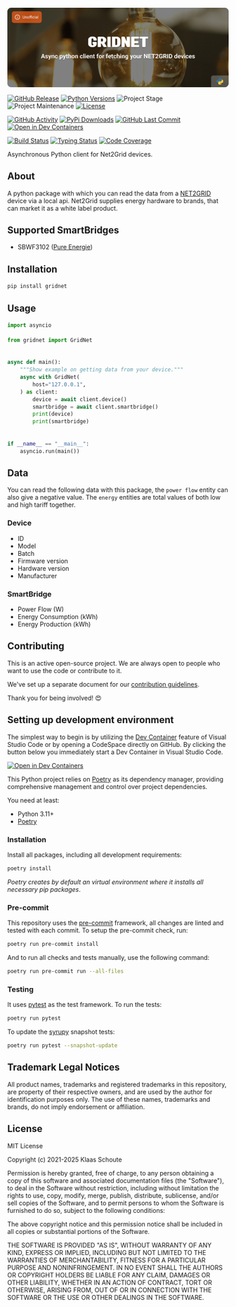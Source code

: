 <!-- Banner -->
![alt Banner of the gridnet package](https://raw.githubusercontent.com/klaasnicolaas/python-gridnet/main/assets/header_gridnet-min.png)

<!-- PROJECT SHIELDS -->
[![GitHub Release][releases-shield]][releases]
[![Python Versions][python-versions-shield]][pypi]
![Project Stage][project-stage-shield]
![Project Maintenance][maintenance-shield]
[![License][license-shield]](LICENSE)

[![GitHub Activity][commits-shield]][commits-url]
[![PyPi Downloads][downloads-shield]][downloads-url]
[![GitHub Last Commit][last-commit-shield]][commits-url]
[![Open in Dev Containers][devcontainer-shield]][devcontainer]

[![Build Status][build-shield]][build-url]
[![Typing Status][typing-shield]][typing-url]
[![Code Coverage][codecov-shield]][codecov-url]

Asynchronous Python client for Net2Grid devices.

## About

A python package with which you can read the data from a [NET2GRID][net2grid] device
via a local api. Net2Grid supplies energy hardware to brands, that can market it as a
white label product.

## Supported SmartBridges

- SBWF3102 ([Pure Energie][pure-energie])

## Installation

```bash
pip install gridnet
```

## Usage

```py
import asyncio

from gridnet import GridNet


async def main():
    """Show example on getting data from your device."""
    async with GridNet(
        host="127.0.0.1",
    ) as client:
        device = await client.device()
        smartbridge = await client.smartbridge()
        print(device)
        print(smartbridge)


if __name__ == "__main__":
    asyncio.run(main())
```

## Data

You can read the following data with this package, the `power flow` entity can also
give a negative value. The `energy` entities are total values of both low and high
tariff together.

### Device

- ID
- Model
- Batch
- Firmware version
- Hardware version
- Manufacturer

### SmartBridge

- Power Flow (W)
- Energy Consumption (kWh)
- Energy Production (kWh)

## Contributing

This is an active open-source project. We are always open to people who want to
use the code or contribute to it.

We've set up a separate document for our
[contribution guidelines](CONTRIBUTING.md).

Thank you for being involved! :heart_eyes:

## Setting up development environment

The simplest way to begin is by utilizing the [Dev Container][devcontainer]
feature of Visual Studio Code or by opening a CodeSpace directly on GitHub.
By clicking the button below you immediately start a Dev Container in Visual Studio Code.

[![Open in Dev Containers][devcontainer-shield]][devcontainer]

This Python project relies on [Poetry][poetry] as its dependency manager,
providing comprehensive management and control over project dependencies.

You need at least:

- Python 3.11+
- [Poetry][poetry-install]

### Installation

Install all packages, including all development requirements:

```bash
poetry install
```

_Poetry creates by default an virtual environment where it installs all
necessary pip packages_.

### Pre-commit

This repository uses the [pre-commit][pre-commit] framework, all changes
are linted and tested with each commit. To setup the pre-commit check, run:

```bash
poetry run pre-commit install
```

And to run all checks and tests manually, use the following command:

```bash
poetry run pre-commit run --all-files
```

### Testing

It uses [pytest](https://docs.pytest.org/en/stable/) as the test framework. To run the tests:

```bash
poetry run pytest
```

To update the [syrupy](https://github.com/tophat/syrupy) snapshot tests:

```bash
poetry run pytest --snapshot-update
```

## Trademark Legal Notices

All product names, trademarks and registered trademarks in this repository, are
property of their respective owners, and are used by the author for identification
purposes only. The use of these names, trademarks and brands, do not imply endorsement
or affiliation.

## License

MIT License

Copyright (c) 2021-2025 Klaas Schoute

Permission is hereby granted, free of charge, to any person obtaining a copy
of this software and associated documentation files (the "Software"), to deal
in the Software without restriction, including without limitation the rights
to use, copy, modify, merge, publish, distribute, sublicense, and/or sell
copies of the Software, and to permit persons to whom the Software is
furnished to do so, subject to the following conditions:

The above copyright notice and this permission notice shall be included in all
copies or substantial portions of the Software.

THE SOFTWARE IS PROVIDED "AS IS", WITHOUT WARRANTY OF ANY KIND, EXPRESS OR
IMPLIED, INCLUDING BUT NOT LIMITED TO THE WARRANTIES OF MERCHANTABILITY,
FITNESS FOR A PARTICULAR PURPOSE AND NONINFRINGEMENT. IN NO EVENT SHALL THE
AUTHORS OR COPYRIGHT HOLDERS BE LIABLE FOR ANY CLAIM, DAMAGES OR OTHER
LIABILITY, WHETHER IN AN ACTION OF CONTRACT, TORT OR OTHERWISE, ARISING FROM,
OUT OF OR IN CONNECTION WITH THE SOFTWARE OR THE USE OR OTHER DEALINGS IN THE
SOFTWARE.

[pure-energie]: https://pure-energie.nl
[net2grid]: https://www.net2grid.com

<!-- MARKDOWN LINKS & IMAGES -->
[build-shield]: https://github.com/klaasnicolaas/python-gridnet/actions/workflows/tests.yaml/badge.svg
[build-url]: https://github.com/klaasnicolaas/python-gridnet/actions/workflows/tests.yaml
[commits-shield]: https://img.shields.io/github/commit-activity/y/klaasnicolaas/python-gridnet.svg
[commits-url]: https://github.com/klaasnicolaas/python-gridnet/commits/main
[codecov-shield]: https://codecov.io/gh/klaasnicolaas/python-gridnet/branch/main/graph/badge.svg?token=CXCSJBsRPE
[codecov-url]: https://codecov.io/gh/klaasnicolaas/python-gridnet
[devcontainer-shield]: https://img.shields.io/static/v1?label=Dev%20Containers&message=Open&color=blue&logo=visualstudiocode
[devcontainer]: https://vscode.dev/redirect?url=vscode://ms-vscode-remote.remote-containers/cloneInVolume?url=https://github.com/klaasnicolaas/python-gridnet
[downloads-shield]: https://img.shields.io/pypi/dm/gridnet
[downloads-url]: https://pypistats.org/packages/gridnet
[license-shield]: https://img.shields.io/github/license/klaasnicolaas/python-gridnet.svg
[last-commit-shield]: https://img.shields.io/github/last-commit/klaasnicolaas/python-gridnet.svg
[maintenance-shield]: https://img.shields.io/maintenance/yes/2025.svg
[project-stage-shield]: https://img.shields.io/badge/project%20stage-production%20ready-brightgreen.svg
[pypi]: https://pypi.org/project/gridnet/
[python-versions-shield]: https://img.shields.io/pypi/pyversions/gridnet
[typing-shield]: https://github.com/klaasnicolaas/python-gridnet/actions/workflows/typing.yaml/badge.svg
[typing-url]: https://github.com/klaasnicolaas/python-gridnet/actions/workflows/typing.yaml
[releases-shield]: https://img.shields.io/github/release/klaasnicolaas/python-gridnet.svg
[releases]: https://github.com/klaasnicolaas/python-gridnet/releases

[poetry-install]: https://python-poetry.org/docs/#installation
[poetry]: https://python-poetry.org
[pre-commit]: https://pre-commit.com
